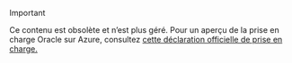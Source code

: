 > [!IMPORTANT]
> Ce contenu est obsolète et n’est plus géré. Pour un aperçu de la prise en charge Oracle sur Azure, consultez [cette déclaration officielle de prise en charge.](http://www.oracle.com/technetwork/topics/cloud/faq-1963009.html#support)
> 
> 

<!---HONumber=AcomDC_0601_2016-->